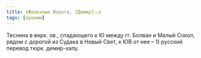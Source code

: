 ```yaml
---
title: ⦗Железные Ворота, [Демир]⒯⦘
tags: [ороним]
---
```


Теснина в верх. ов., спадающего к Ю между гг. Болван и Малый Сокол, рядом с
дорогой из Судака в Новый Свет, к ЮВ от нее – 1) русский перевод тюрк.
демир-хапу.
